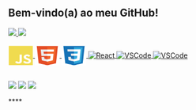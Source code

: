 ## Bem-vindo(a) ao meu GitHub! 

 <div>
   <a href="https://github.com/jumelloviana">
   <img height="160em" width="" src="https://github-readme-stats.vercel.app/api?username=jumelloviana&show_icons=true&theme=onedark&include_all_commits=true&count_private=true"/>
   <img height="160em" src="https://github-readme-stats.vercel.app/api/top-langs/?username=jumelloviana&layout=compact&langs_count=6&theme=onedark"/>

</div>
<div style="display: inline_block"><br>
  <img align="center" alt="Js" height="40" width="50" src="https://raw.githubusercontent.com/devicons/devicon/master/icons/javascript/javascript-plain.svg">
  <img align="center" alt="HTML" height="40" width="50" src="https://raw.githubusercontent.com/devicons/devicon/master/icons/html5/html5-original.svg">
  <img align="center" alt="CSS" height="40" width="50" src="https://raw.githubusercontent.com/devicons/devicon/master/icons/css3/css3-original.svg">
  <img align="center" alt="React" height="40" width="50" src="https://cdn.jsdelivr.net/gh/devicons/devicon/icons/react/react-original.svg">
  <img align="center" alt="VSCode" height="40" width="50" src="https://cdn.jsdelivr.net/gh/devicons/devicon/icons/git/git-original.svg">
  <img align="center" alt="VSCode" height="40" width="50" src="https://cdn.jsdelivr.net/gh/devicons/devicon/icons/vscode/vscode-original.svg">
                                                                                                                                        
</div>
 
 
 <br>

 
<div> 
  
   <a href="https://www.linkedin.com/in/jumelloviana" target="_blank"><img src="https://img.shields.io/badge/-LinkedIn-%230077B5?style=for-the-badge&logo=linkedin&logoColor=white" target="_blank"></a> 
  <a href="https://instagram.com/jumelloviana" target="_blank"><img src="https://img.shields.io/badge/-Instagram-%23E4405F?style=for-the-badge&logo=instagram&logoColor=white" target="_blank"></a>
  <a href = "mailto:jumelloviana89@gmail.com"><img src="https://img.shields.io/badge/-Gmail-%23333?style=for-the-badge&logo=gmail&logoColor=white" target="_blank"></a>
 
 
 

</div>****
